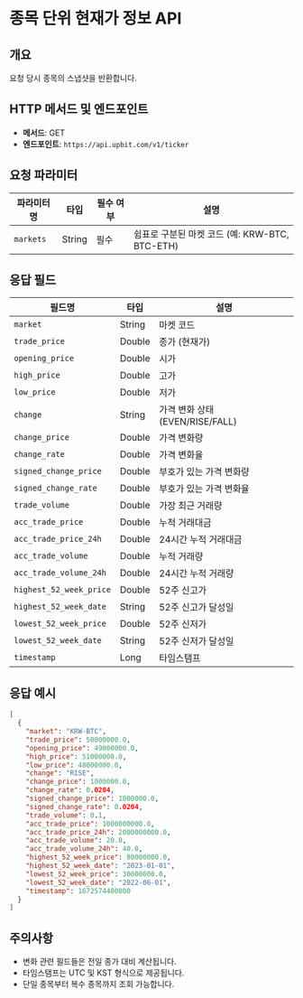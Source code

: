 # 종목 단위 현재가 정보 API

## 개요
요청 당시 종목의 스냅샷을 반환합니다.

## HTTP 메서드 및 엔드포인트
- **메서드**: GET
- **엔드포인트**: `https://api.upbit.com/v1/ticker`

## 요청 파라미터

| 파라미터명 | 타입 | 필수 여부 | 설명 |
|-----------|------|-----------|------|
| `markets` | String | 필수 | 쉼표로 구분된 마켓 코드 (예: KRW-BTC, BTC-ETH) |

## 응답 필드

| 필드명 | 타입 | 설명 |
|--------|------|------|
| `market` | String | 마켓 코드 |
| `trade_price` | Double | 종가 (현재가) |
| `opening_price` | Double | 시가 |
| `high_price` | Double | 고가 |
| `low_price` | Double | 저가 |
| `change` | String | 가격 변화 상태 (EVEN/RISE/FALL) |
| `change_price` | Double | 가격 변화량 |
| `change_rate` | Double | 가격 변화율 |
| `signed_change_price` | Double | 부호가 있는 가격 변화량 |
| `signed_change_rate` | Double | 부호가 있는 가격 변화율 |
| `trade_volume` | Double | 가장 최근 거래량 |
| `acc_trade_price` | Double | 누적 거래대금 |
| `acc_trade_price_24h` | Double | 24시간 누적 거래대금 |
| `acc_trade_volume` | Double | 누적 거래량 |
| `acc_trade_volume_24h` | Double | 24시간 누적 거래량 |
| `highest_52_week_price` | Double | 52주 신고가 |
| `highest_52_week_date` | String | 52주 신고가 달성일 |
| `lowest_52_week_price` | Double | 52주 신저가 |
| `lowest_52_week_date` | String | 52주 신저가 달성일 |
| `timestamp` | Long | 타임스탬프 |

## 응답 예시
```json
[
  {
    "market": "KRW-BTC",
    "trade_price": 50000000.0,
    "opening_price": 49000000.0,
    "high_price": 51000000.0,
    "low_price": 48000000.0,
    "change": "RISE",
    "change_price": 1000000.0,
    "change_rate": 0.0204,
    "signed_change_price": 1000000.0,
    "signed_change_rate": 0.0204,
    "trade_volume": 0.1,
    "acc_trade_price": 1000000000.0,
    "acc_trade_price_24h": 2000000000.0,
    "acc_trade_volume": 20.0,
    "acc_trade_volume_24h": 40.0,
    "highest_52_week_price": 80000000.0,
    "highest_52_week_date": "2023-01-01",
    "lowest_52_week_price": 30000000.0,
    "lowest_52_week_date": "2022-06-01",
    "timestamp": 1672574400000
  }
]
```

## 주의사항
- 변화 관련 필드들은 전일 종가 대비 계산됩니다.
- 타임스탬프는 UTC 및 KST 형식으로 제공됩니다.
- 단일 종목부터 복수 종목까지 조회 가능합니다.
